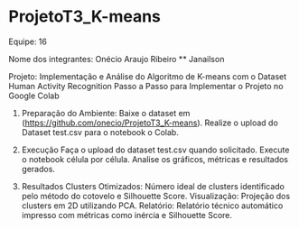 # ProjetoT3_K-means

Equipe: 16

Nome dos integrantes:
Onécio Araujo Ribeiro \**
Janailson

Projeto: Implementação e Análise do Algoritmo de K-means com o Dataset Human Activity Recognition
Passo a Passo para Implementar o Projeto no Google Colab

1. Preparação do Ambiente:
Baixe o dataset em (https://github.com/onecio/ProjetoT3_K-means).
Realize o upload do Dataset test.csv para o notebook o Colab.

2. Execução
Faça o upload do dataset test.csv quando solicitado.
Execute o notebook célula por célula.
Analise os gráficos, métricas e resultados gerados.

3. Resultados
Clusters Otimizados: Número ideal de clusters identificado pelo método do cotovelo e Silhouette Score.
Visualização: Projeção dos clusters em 2D utilizando PCA.
Relatório: Relatório técnico automático impresso com métricas como inércia e Silhouette Score.
